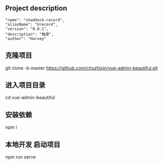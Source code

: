 ## Project description 
```
"name": "shaddock-record",
"aliasName": "Urecord",
"version": "0.0.1",
"description": "柚录",
"author": "Harvey"
```

<!-- 
  #安装完依赖包后需要手动修改以下依赖文件： (因为作者把项目中的全局样式，放到了远程仓库)

  修改位置1：node_modules\_zx-layouts@0.6.23@zx-layouts\VabSideBar\index.vue
  .vab-fas-icon {
          padding-right: 3px; //修改为15px
          font-size: $base-font-size-default;
   }

-->
## 克隆项目
git clone -b master https://github.com/chuzhixin/vue-admin-beautiful.git
## 进入项目目录
cd vue-admin-beautiful
## 安装依赖
npm i
## 本地开发 启动项目
npm run serve
